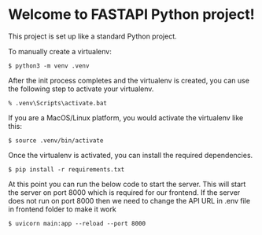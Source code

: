 # Welcome to FASTAPI Python project!

This project is set up like a standard Python project.

To manually create a virtualenv:

```
$ python3 -m venv .venv
```

After the init process completes and the virtualenv is created, you can use the following
step to activate your virtualenv.

```
% .venv\Scripts\activate.bat
```

If you are a MacOS/Linux platform, you would activate the virtualenv like this:

```
$ source .venv/bin/activate
```

Once the virtualenv is activated, you can install the required dependencies.

```
$ pip install -r requirements.txt
```

At this point you can run the below code to start the server. This will start the server on port 8000 which is required for our frontend. If the server does not run on port 8000 then we need to change the API URL in .env file in frontend folder to make it work

```
$ uvicorn main:app --reload --port 8000
```
